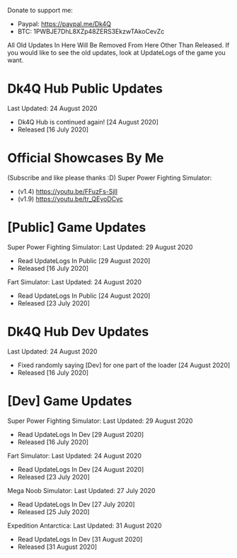 Donate to support me:
- Paypal: https://paypal.me/Dk4Q
- BTC: 1PWBJE7DhL8XZp48ZERS3EkzwTAkoCevZc

All Old Updates In Here Will Be Removed From Here Other Than Released. If you would like to see the old updates, look at UpdateLogs of the game you want.

# Dk4Q Hub Public Updates
Last Updated: 24 August 2020
- Dk4Q Hub is continued again! [24 August 2020]
- Released [16 July 2020]

# Official Showcases By Me
(Subscribe and like please thanks :D)
Super Power Fighting Simulator:
- (v1.4) https://youtu.be/FFuzFs-SjlI
- (v1.9) https://youtu.be/tr_QEyoDCvc

# [Public] Game Updates

Super Power Fighting Simulator:
Last Updated: 29 August 2020
- Read UpdateLogs In Public [29 August 2020]
- Released [16 July 2020]

Fart Simulator:
Last Updated: 24 August 2020
- Read UpdateLogs In Public [24 August 2020]
- Released [23 July 2020]

# Dk4Q Hub Dev Updates
Last Updated: 24 August 2020
- Fixed randomly saying [Dev] for one part of the loader [24 August 2020]
- Released [16 July 2020]

# [Dev] Game Updates

Super Power Fighting Simulator:
Last Updated: 29 August 2020
- Read UpdateLogs In Dev [29 August 2020]
- Released [16 July 2020]

Fart Simulator:
Last Updated: 24 August 2020
- Read UpdateLogs In Dev [24 August 2020]
- Released [23 July 2020]

Mega Noob Simulator:
Last Updated: 27 July 2020
- Read UpdateLogs In Dev [27 July 2020]
- Released [25 July 2020]

Expedition Antarctica:
Last Updated: 31 August 2020
- Read UpdateLogs In Dev [31 August 2020]
- Released [31 August 2020]